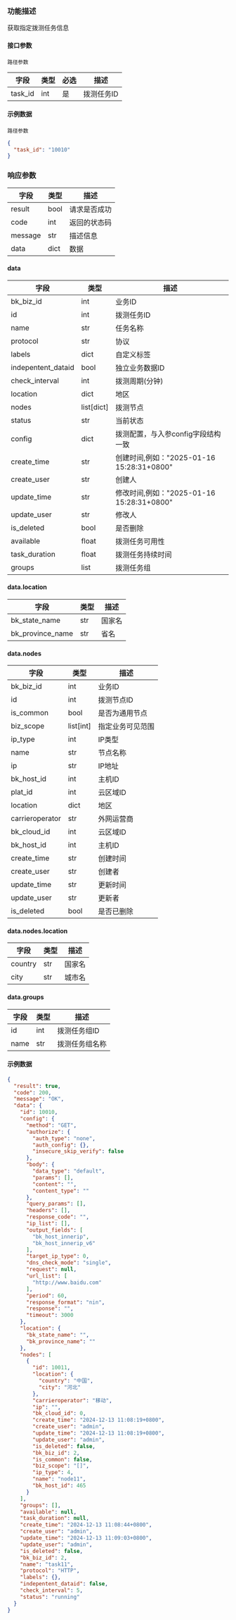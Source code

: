 ### 功能描述

获取指定拨测任务信息


#### 接口参数

`路径参数`

| 字段      | 类型  | 必选 | 描述     |
|---------|-----|----|--------|
| task_id | int | 是  | 拨测任务ID |

#### 示例数据

`路径参数`

```json
{
  "task_id": "10010"
}
```

### 响应参数

| 字段      | 类型   | 描述     |
|---------|------|--------|
| result  | bool | 请求是否成功 |
| code    | int  | 返回的状态码 |
| message | str  | 描述信息   |
| data    | dict | 数据     |

#### data

| 字段                 | 类型         | 描述                                 |
|--------------------|------------|------------------------------------|
| bk_biz_id          | int        | 业务ID                               |
| id                 | int        | 拨测任务ID                             |
| name               | str        | 任务名称                               |
| protocol           | str        | 协议                                 |
| labels             | dict       | 自定义标签                              |
| indepentent_dataid | bool       | 独立业务数据ID                           |
| check_interval     | int        | 拨测周期(分钟)                           |
| location           | dict       | 地区                                 |
| nodes              | list[dict] | 拨测节点                               |
| status             | str        | 当前状态                               |
| config             | dict       | 拨测配置，与入参config字段结构一致               |
| create_time        | str        | 创建时间,例如："2025-01-16 15:28:31+0800" |
| create_user        | str        | 创建人                                |
| update_time        | str        | 修改时间,例如："2025-01-16 15:28:31+0800" |
| update_user        | str        | 修改人                                |
| is_deleted         | bool       | 是否删除                               |
| available          | float      | 拨测任务可用性                            |
| task_duration      | float      | 拨测任务持续时间                           |
| groups             | list       | 拨测任务组                              |

#### data.location

| 字段               | 类型  | 描述  |
|------------------|-----|-----|
| bk_state_name    | str | 国家名 |
| bk_province_name | str | 省名  |

#### data.nodes

| 字段              | 类型        | 描述       |
|-----------------|-----------|----------|
| bk_biz_id       | int       | 业务ID     |
| id              | int       | 拨测节点ID   |
| is_common       | bool      | 是否为通用节点  |
| biz_scope       | list[int] | 指定业务可见范围 |
| ip_type         | int       | IP类型     |
| name            | str       | 节点名称     |
| ip              | str       | IP地址     |
| bk_host_id      | int       | 主机ID     |
| plat_id         | int       | 云区域ID    |
| location        | dict      | 地区       |
| carrieroperator | str       | 外网运营商    |
| bk_cloud_id     | int       | 云区域ID    |
| bk_host_id      | int       | 主机ID     |
| create_time     | str       | 创建时间     |
| create_user     | str       | 创建者      |
| update_time     | str       | 更新时间     |
| update_user     | str       | 更新者      |
| is_deleted      | bool      | 是否已删除    |

#### data.nodes.location

| 字段      | 类型  | 描述  |
|---------|-----|-----|
| country | str | 国家名 |
| city    | str | 城市名 |

#### data.groups

| 字段   | 类型  | 描述      |
|------|-----|---------|
| id   | int | 拨测任务组ID |
| name | str | 拨测任务组名称 |

#### 示例数据

```json
{
  "result": true,
  "code": 200,
  "message": "OK",
  "data": {
    "id": 10010,
    "config": {
      "method": "GET",
      "authorize": {
        "auth_type": "none",
        "auth_config": {},
        "insecure_skip_verify": false
      },
      "body": {
        "data_type": "default",
        "params": [],
        "content": "",
        "content_type": ""
      },
      "query_params": [],
      "headers": [],
      "response_code": "",
      "ip_list": [],
      "output_fields": [
        "bk_host_innerip",
        "bk_host_innerip_v6"
      ],
      "target_ip_type": 0,
      "dns_check_mode": "single",
      "request": null,
      "url_list": [
        "http://www.baidu.com"
      ],
      "period": 60,
      "response_format": "nin",
      "response": "",
      "timeout": 3000
    },
    "location": {
      "bk_state_name": "",
      "bk_province_name": ""
    },
    "nodes": [
      {
        "id": 10011,
        "location": {
          "country": "中国",
          "city": "河北"
        },
        "carrieroperator": "移动",
        "ip": "",
        "bk_cloud_id": 0,
        "create_time": "2024-12-13 11:08:19+0800",
        "create_user": "admin",
        "update_time": "2024-12-13 11:08:19+0800",
        "update_user": "admin",
        "is_deleted": false,
        "bk_biz_id": 2,
        "is_common": false,
        "biz_scope": "[]",
        "ip_type": 4,
        "name": "node11",
        "bk_host_id": 465
      }
    ],
    "groups": [],
    "available": null,
    "task_duration": null,
    "create_time": "2024-12-13 11:08:44+0800",
    "create_user": "admin",
    "update_time": "2024-12-13 11:09:03+0800",
    "update_user": "admin",
    "is_deleted": false,
    "bk_biz_id": 2,
    "name": "task11",
    "protocol": "HTTP",
    "labels": {},
    "indepentent_dataid": false,
    "check_interval": 5,
    "status": "running"
  }
}
```
